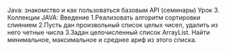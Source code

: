 Java: знакомство и как пользоваться базовым API (семинары)
Урок 3. Коллекции JAVA: Введение
1.Реализовать алгоритм сортировки слиянием
2.Пусть дан произвольный список целых чисел, удалить из него четные числа
3.Задан целочисленный список ArrayList. Найти минимальное, максимальное и среднее ариф из этого списка.
